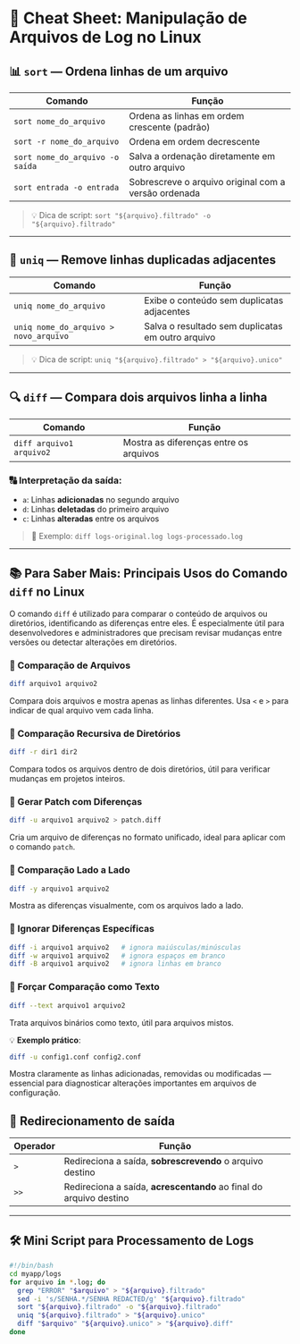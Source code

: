 # 🧠 Cheat Sheet: Manipulação de Arquivos de Log no Linux

## 📊 `sort` — Ordena linhas de um arquivo

| Comando                          | Função                                                                 |
|----------------------------------|------------------------------------------------------------------------|
| `sort nome_do_arquivo`          | Ordena as linhas em ordem crescente (padrão)                          |
| `sort -r nome_do_arquivo`       | Ordena em ordem decrescente                                           |
| `sort nome_do_arquivo -o saída` | Salva a ordenação diretamente em outro arquivo                        |
| `sort entrada -o entrada`       | Sobrescreve o arquivo original com a versão ordenada                  |

> 💡 Dica de script:
> `sort "${arquivo}.filtrado" -o "${arquivo}.filtrado"`

---

## 🧹 `uniq` — Remove linhas duplicadas adjacentes

| Comando                                 | Função                                                                 |
|-----------------------------------------|------------------------------------------------------------------------|
| `uniq nome_do_arquivo`                 | Exibe o conteúdo sem duplicatas adjacentes                            |
| `uniq nome_do_arquivo > novo_arquivo`  | Salva o resultado sem duplicatas em outro arquivo                     |

> 💡 Dica de script:
> `uniq "${arquivo}.filtrado" > "${arquivo}.unico"`

---

## 🔍 `diff` — Compara dois arquivos linha a linha

| Comando                        | Função                                                                 |
|--------------------------------|------------------------------------------------------------------------|
| `diff arquivo1 arquivo2`      | Mostra as diferenças entre os arquivos                                |

### 🔠 Interpretação da saída:
- `a`: Linhas **adicionadas** no segundo arquivo
- `d`: Linhas **deletadas** do primeiro arquivo
- `c`: Linhas **alteradas** entre os arquivos

> 📌 Exemplo:
> `diff logs-original.log logs-processado.log`

---
## 📚 Para Saber Mais: Principais Usos do Comando `diff` no Linux

O comando `diff` é utilizado para comparar o conteúdo de arquivos ou diretórios, identificando as diferenças entre eles. É especialmente útil para desenvolvedores e administradores que precisam revisar mudanças entre versões ou detectar alterações em diretórios.

### 📁 Comparação de Arquivos
```bash
diff arquivo1 arquivo2
```
Compara dois arquivos e mostra apenas as linhas diferentes. Usa `<` e `>` para indicar de qual arquivo vem cada linha.

### 📂 Comparação Recursiva de Diretórios
```bash
diff -r dir1 dir2
```
Compara todos os arquivos dentro de dois diretórios, útil para verificar mudanças em projetos inteiros.

### 🧩 Gerar Patch com Diferenças
```bash
diff -u arquivo1 arquivo2 > patch.diff
```
Cria um arquivo de diferenças no formato unificado, ideal para aplicar com o comando `patch`.

### 👀 Comparação Lado a Lado
```bash
diff -y arquivo1 arquivo2
```
Mostra as diferenças visualmente, com os arquivos lado a lado.

### 🧼 Ignorar Diferenças Específicas
```bash
diff -i arquivo1 arquivo2   # ignora maiúsculas/minúsculas
diff -w arquivo1 arquivo2   # ignora espaços em branco
diff -B arquivo1 arquivo2   # ignora linhas em branco
```

### 📄 Forçar Comparação como Texto
```bash
diff --text arquivo1 arquivo2
```
Trata arquivos binários como texto, útil para arquivos mistos.

💡 **Exemplo prático**:
```bash
diff -u config1.conf config2.conf
```
Mostra claramente as linhas adicionadas, removidas ou modificadas — essencial para diagnosticar alterações importantes em arquivos de configuração.

## 📁 Redirecionamento de saída

| Operador | Função                                                                 |
|----------|------------------------------------------------------------------------|
| `>`      | Redireciona a saída, **sobrescrevendo** o arquivo destino              |
| `>>`     | Redireciona a saída, **acrescentando** ao final do arquivo destino     |

---

## 🛠️ Mini Script para Processamento de Logs

```bash
#!/bin/bash
cd myapp/logs
for arquivo in *.log; do
  grep "ERROR" "$arquivo" > "${arquivo}.filtrado"
  sed -i 's/SENHA.*/SENHA REDACTED/g' "${arquivo}.filtrado"
  sort "${arquivo}.filtrado" -o "${arquivo}.filtrado"
  uniq "${arquivo}.filtrado" > "${arquivo}.unico"
  diff "$arquivo" "${arquivo}.unico" > "${arquivo}.diff"
done
